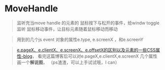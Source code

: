 # MoveHandle

> 监听充当move  handle 的元素的 鼠标按下与松开的事件，给windw toggle 监听 鼠标移动事件，让目标元素随着鼠标移动而移动  

> 用到的几个js event 对象的属性e.type,  e.screenX ，和e.screenY    

> [e.pageX、e.clientX、e.screenX、e.offsetX的区别以及元素的一些CSS属性-blog](https://www.cnblogs.com/zhaixr/p/7026320.html)，
看完这篇博客后可以对e.pageX,e.clientX,e.screenX 几个属性画一个**解说图**， （ps渣渣，可以上手试试哦，I can）
